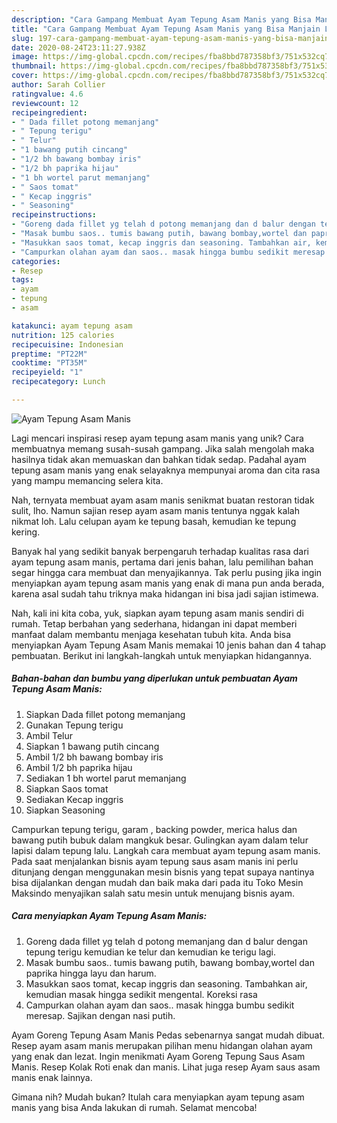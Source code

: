 ```yaml
---
description: "Cara Gampang Membuat Ayam Tepung Asam Manis yang Bisa Manjain Lidah"
title: "Cara Gampang Membuat Ayam Tepung Asam Manis yang Bisa Manjain Lidah"
slug: 197-cara-gampang-membuat-ayam-tepung-asam-manis-yang-bisa-manjain-lidah
date: 2020-08-24T23:11:27.938Z
image: https://img-global.cpcdn.com/recipes/fba8bbd787358bf3/751x532cq70/ayam-tepung-asam-manis-foto-resep-utama.jpg
thumbnail: https://img-global.cpcdn.com/recipes/fba8bbd787358bf3/751x532cq70/ayam-tepung-asam-manis-foto-resep-utama.jpg
cover: https://img-global.cpcdn.com/recipes/fba8bbd787358bf3/751x532cq70/ayam-tepung-asam-manis-foto-resep-utama.jpg
author: Sarah Collier
ratingvalue: 4.6
reviewcount: 12
recipeingredient:
- " Dada fillet potong memanjang"
- " Tepung terigu"
- " Telur"
- "1 bawang putih cincang"
- "1/2 bh bawang bombay iris"
- "1/2 bh paprika hijau"
- "1 bh wortel parut memanjang"
- " Saos tomat"
- " Kecap inggris"
- " Seasoning"
recipeinstructions:
- "Goreng dada fillet yg telah d potong memanjang dan d balur dengan tepung terigu kemudian ke telur dan kemudian ke terigu lagi."
- "Masak bumbu saos.. tumis bawang putih, bawang bombay,wortel dan paprika hingga layu dan harum."
- "Masukkan saos tomat, kecap inggris dan seasoning. Tambahkan air, kemudian masak hingga sedikit mengental. Koreksi rasa"
- "Campurkan olahan ayam dan saos.. masak hingga bumbu sedikit meresap. Sajikan dengan nasi putih."
categories:
- Resep
tags:
- ayam
- tepung
- asam

katakunci: ayam tepung asam 
nutrition: 125 calories
recipecuisine: Indonesian
preptime: "PT22M"
cooktime: "PT35M"
recipeyield: "1"
recipecategory: Lunch

---
```



![Ayam Tepung Asam Manis](https://img-global.cpcdn.com/recipes/fba8bbd787358bf3/751x532cq70/ayam-tepung-asam-manis-foto-resep-utama.jpg)

Lagi mencari inspirasi resep ayam tepung asam manis yang unik? Cara membuatnya memang susah-susah gampang. Jika salah mengolah maka hasilnya tidak akan memuaskan dan bahkan tidak sedap. Padahal ayam tepung asam manis yang enak selayaknya mempunyai aroma dan cita rasa yang mampu memancing selera kita.

Nah, ternyata membuat ayam asam manis senikmat buatan restoran tidak sulit, lho. Namun sajian resep ayam asam manis tentunya nggak kalah nikmat loh. Lalu celupan ayam ke tepung basah, kemudian ke tepung kering.

Banyak hal yang sedikit banyak berpengaruh terhadap kualitas rasa dari ayam tepung asam manis, pertama dari jenis bahan, lalu pemilihan bahan segar hingga cara membuat dan menyajikannya. Tak perlu pusing jika ingin menyiapkan ayam tepung asam manis yang enak di mana pun anda berada, karena asal sudah tahu triknya maka hidangan ini bisa jadi sajian istimewa.


Nah, kali ini kita coba, yuk, siapkan ayam tepung asam manis sendiri di rumah. Tetap berbahan yang sederhana, hidangan ini dapat memberi manfaat dalam membantu menjaga kesehatan tubuh kita. Anda bisa menyiapkan Ayam Tepung Asam Manis memakai 10 jenis bahan dan 4 tahap pembuatan. Berikut ini langkah-langkah untuk menyiapkan hidangannya.

<!--inarticleads1-->

##### Bahan-bahan dan bumbu yang diperlukan untuk pembuatan Ayam Tepung Asam Manis:

1. Siapkan  Dada fillet potong memanjang
1. Gunakan  Tepung terigu
1. Ambil  Telur
1. Siapkan 1 bawang putih cincang
1. Ambil 1/2 bh bawang bombay iris
1. Ambil 1/2 bh paprika hijau
1. Sediakan 1 bh wortel parut memanjang
1. Siapkan  Saos tomat
1. Sediakan  Kecap inggris
1. Siapkan  Seasoning


Campurkan tepung terigu, garam , backing powder, merica halus dan bawang putih bubuk dalam mangkuk besar. Gulingkan ayam dalam telur lapisi dalam tepung lalu. Langkah cara membuat ayam tepung asam manis. Pada saat menjalankan bisnis ayam tepung saus asam manis ini perlu ditunjang dengan menggunakan mesin bisnis yang tepat supaya nantinya bisa dijalankan dengan mudah dan baik maka dari pada itu Toko Mesin Maksindo menyajikan salah satu mesin untuk menujang bisnis ayam. 

<!--inarticleads2-->

##### Cara menyiapkan Ayam Tepung Asam Manis:

1. Goreng dada fillet yg telah d potong memanjang dan d balur dengan tepung terigu kemudian ke telur dan kemudian ke terigu lagi.
1. Masak bumbu saos.. tumis bawang putih, bawang bombay,wortel dan paprika hingga layu dan harum.
1. Masukkan saos tomat, kecap inggris dan seasoning. Tambahkan air, kemudian masak hingga sedikit mengental. Koreksi rasa
1. Campurkan olahan ayam dan saos.. masak hingga bumbu sedikit meresap. Sajikan dengan nasi putih.


Ayam Goreng Tepung Asam Manis Pedas sebenarnya sangat mudah dibuat. Resep ayam asam manis merupakan pilihan menu hidangan olahan ayam yang enak dan lezat. Ingin menikmati Ayam Goreng Tepung Saus Asam Manis. Resep Kolak Roti enak dan manis. Lihat juga resep Ayam saus asam manis enak lainnya. 

Gimana nih? Mudah bukan? Itulah cara menyiapkan ayam tepung asam manis yang bisa Anda lakukan di rumah. Selamat mencoba!
